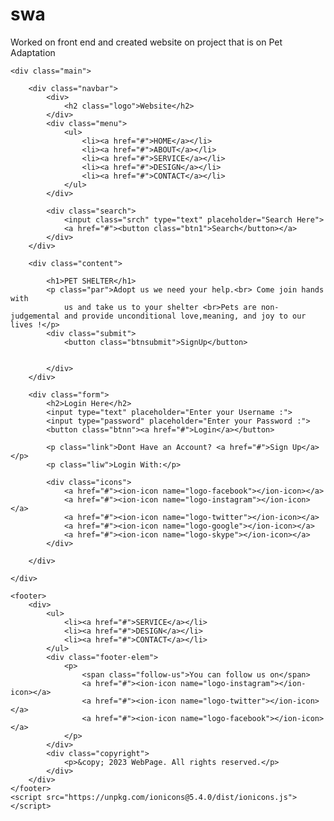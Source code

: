 # swa
Worked on front end and created website on project that is on Pet Adaptation
<!DOCTYPE html>
<html lang="en">

<head>
    <link rel="stylesheet" href="../styles/styles.css">
    <meta charset="UTF-8">
    <meta http-equiv="X-UA-Compatible" content="IE=edge">
    <meta name="viewport" content="width=device-width, initial-scale=1.0">
    <title>Document</title>
</head>
<style>
    


  @import url('https://fonts.googleapis.com/css2?family=Outfit:wght@100;200&display=swap');
 

 *{
     font-family: 'Outfit', sans-serif;
     margin: 0;
     padding:0;
 }
 .logo{
    color: #fbfbfb;
 }
 
 
     
 .main{
     width:100%; 
     height: 100vh;
     background-position: center;
     background-size: cover;
 }
 
 .navbar{
     display:flex;
     justify-content: space-between;
     align-items: center;
     width:1200px;
     height:75px;
     margin:auto;
 }
 
 .menu{
     width: 400px;
     float:left;
     height:70px;
 }
 
 ul{
     
     display:flex;
     justify-content: space-between;
     align-items: center;
 }
 
 ul li{
     transition: 0.3s ease;
     padding: 30px;
     padding-left: 50px;
     list-style: none;
 }
 
 ul li a:hover{
     color: aliceblue;
     translate: 0px -5px;
 }
 ul li:hover{
     color: rgb(176, 192, 206);
     translate: 0px -5px;
 }
 
 ul li a{
     transition: 0.3s ease;
     font-weight: bold;
     text-decoration: none;
     color: #d06767;
 }

 .search{
     width:330px;
     float:left;
     margin-left:270px;
 }
 
 .srch{
     width:200px;
     height:40px;
     background: transparent;
     border: 2px solid #274c77;
     margin-top:13px;
     color:#9b2929;
     padding:5px 5px;
     float:left;
     border-radius: 20px;
 }
 
 .btn1{
     width:100px;
     height:40px;
     background:#ada07f;
     color:#370fd7;
     font-size: 15px;
     padding: 10px;
     margin-top:13px;
     cursor:pointer;
     transition:0.3s ease;
     border: 2px solid #8e6b01;
     border-radius: 15px;
     margin-left: 15px;
 
 }
 
 .btn1:hover{
     background-color: #8e6b01 ;
     translate:0px -3px;
 }
 
 .srch:focus{
     outline: none;
 }
 
 .content{
     width:1200px;
     height:auto;
     margin:auto;
     color:#660909;
     position:relative;
 }
 
 .content h1{
     font-size: 50px;
     padding-left: 20px;
     margin-top: 10%;
     letter-spacing: 2px;
 }
 
 .content .par{
     color:rgb(103, 97, 90);
     padding-left: 20px;
     padding-bottom: 25px;
     letter-spacing: 1.2px;
     line-height: 30px;
     font-weight: bold;
 }
 
 .btnsubmit{
     width:150px;
     height:40px;
     background:#cd9a00;
     color:#fff;
     font-size: 15px;
     padding: 10px;
     margin-top:13px;
     cursor:pointer;
     transition:0.3s ease;
     border: 2px solid #8e6b01;
     border-radius: 15px;
     margin-right: 15px;
 }
 
 
 .btnsubmit1{
     width:150px;
     height:40px;
     background:#fbfbfb;
     color:#cd9a00;
     font-size: 15px;
     padding: 10px;
     margin-top:13px;
     cursor:pointer;
     transition:0.3s ease;
     border: 2px solid #cd9a00;
     border-radius: 15px;
 }
 
 .submit{
     padding-left: 20px;
 }
 
 .hint{
     padding-top: 10px;
 }
 
 .form{
     width:250px;
     height:370px;
     position:absolute;
     top: 150px;
     left: 800px;
     transform: translate(0%,-5%);
     color: #fce6a2;
     font-size:22px ;
     background-color: #32cb98;
     border-radius: 20px;
     padding: 15px;
     margin:5px;
 }
 
 .form h2{
     width:220px;
     text-align: center;
     color:#8c1919;
     font-size:22px;
     background-color: #fff;
     border-radius: 20px;
     padding: 8px;
     margin:2px;
 }
 
 .form input{
     width:240px;
     height:35px;
     background: transparent;
     border-radius: 10px;
     padding:3px;
     color: #fff;
     font-size:15px ;
     letter-spacing: 1px;
     margin-top:30px;
 
 }
 
 .form .link{
     font-size: 17px;
     padding-top: 20px;
     text-align: center;
 }
 
 .link a{
     text-decoration: none;
     font-size: 17px;
     color:#ba5151;
 }
 .link a:hover{
     color: #c97474;
 }
 .form .liw{
     font-size: 12px;
     padding-top: 10px;
     text-align: center;
     padding-bottom: 35px;
 }
 
 .icons a{
     text-decoration: none;
     color: #9a1717;
 }
 
 .icons ion-icon{
     color:#1b1a1a;
     font-size: 30px;
     padding-left: 14px;
     transition: 0.3s ease;
 }
 
 .icons ion-icon:hover{
     color: #565655;
 } 
 
 .btnn{
     background:#c99c9c;
     font-size: 15px;
     cursor:pointer;
     transition:0.3s ease;
     border: 1px solid #117cb9;
     border-radius: 15px;
     margin-top: 15px;
     margin-left: 70px;
     color: #1375b6;
 }
 
 .btnn:hover{
     background-color: #6e6f6f;
     translate:0px -3px;
     color: #fff;
 }
 
 .btnn>a{
     padding: 20px 25px ;
     text-decoration: none;
     color: #0e0f0f;
 }
 
 .btnn>a:hover{
     color: #fff;
 }
 
 ::placeholder{
     color:#fff;
 }
 

 
 .footer-elem{
     display:flex;
     justify-content: center;
     align-items: center;
 }
 
 .copyright{
     display:flex;
 justify-content: center;
 align-items: center;
 }
 
 .footer-elem ion-icon{
     color:#2e0842;
     font-size: 30px;
     padding-left: 14px;
     transition: 0.3s ease;
 }
 
 .footer-elem ion-icon:hover{
     color: #6c0faa;
 } 
 
 .follow-us{
     translate: 0px -10px;
     padding-bottom: 10px;
     color: #09cdeb;
 }
 .copyright{
    
     color: #09cdeb;

 }
 body{
     background-image: url("ruuu.jpeg") ;
    background-size: cover;
     
     
     
 }
     
 
</style>

<body>

    <div class="main">

        <div class="navbar">
            <div>
                <h2 class="logo">Website</h2>
            </div>
            <div class="menu">
                <ul>
                    <li><a href="#">HOME</a></li>
                    <li><a href="#">ABOUT</a></li>
                    <li><a href="#">SERVICE</a></li>
                    <li><a href="#">DESIGN</a></li>
                    <li><a href="#">CONTACT</a></li>
                </ul>
            </div>

            <div class="search">
                <input class="srch" type="text" placeholder="Search Here">
                <a href="#"><button class="btn1">Search</button></a>
            </div>
        </div>

        <div class="content">

            <h1>PET SHELTER</h1>
            <p class="par">Adopt us we need your help.<br> Come join hands with
                us and take us to your shelter <br>Pets are non-judgemental and provide unconditional love,meaning, and joy to our lives !</p>
            <div class="submit">
                <button class="btnsubmit">SignUp</button>
                
             
            </div>
        </div>

        <div class="form">
            <h2>Login Here</h2>
            <input type="text" placeholder="Enter your Username :">
            <input type="password" placeholder="Enter your Password :">
            <button class="btnn"><a href="#">Login</a></button>

            <p class="link">Dont Have an Account? <a href="#">Sign Up</a></p>
            <p class="liw">Login With:</p>

            <div class="icons">
                <a href="#"><ion-icon name="logo-facebook"></ion-icon></a>
                <a href="#"><ion-icon name="logo-instagram"></ion-icon></a>
                <a href="#"><ion-icon name="logo-twitter"></ion-icon></a>
                <a href="#"><ion-icon name="logo-google"></ion-icon></a>
                <a href="#"><ion-icon name="logo-skype"></ion-icon></a>
            </div>

        </div>

    </div>

    <footer>
        <div>
            <ul>
                <li><a href="#">SERVICE</a></li>
                <li><a href="#">DESIGN</a></li>
                <li><a href="#">CONTACT</a></li>
            </ul>
            <div class="footer-elem">
                <p>
                    <span class="follow-us">You can follow us on</span>
                    <a href="#"><ion-icon name="logo-instagram"></ion-icon></a>
                    <a href="#"><ion-icon name="logo-twitter"></ion-icon></a>
                    <a href="#"><ion-icon name="logo-facebook"></ion-icon></a>
                </p>
            </div>
            <div class="copyright">
                <p>&copy; 2023 WebPage. All rights reserved.</p>
            </div>
        </div>
    </footer>
    <script src="https://unpkg.com/ionicons@5.4.0/dist/ionicons.js"></script>
</body>

</html>


